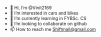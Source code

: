 - 👋 Hi, I’m @Vinit2169
- 👀 I’m interested in cars and bikes
- 🌱 I’m currently learning in FYBSc. CS
- 💞️ I’m looking to collaborate on github
- 📫 How to reach me Shiftmail@gmail.com

<!---
Vinit2169/Vinit2169 is a ✨ special ✨ repository because its `README.md` (this file) appears on your GitHub profile.
You can click the Preview link to take a look at your changes.
--->

